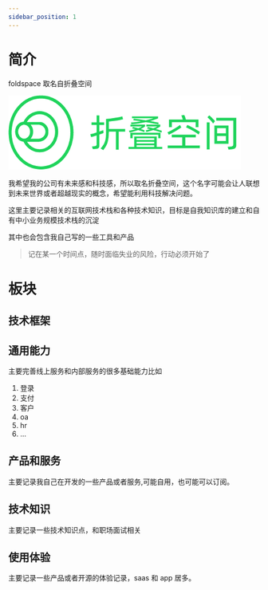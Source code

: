 ```yaml
---
sidebar_position: 1
---
```


# 简介

foldspace 取名自折叠空间

![](attachments/Pasted%20image%2020240414000325.png)

我希望我的公司有未来感和科技感，所以取名折叠空间，这个名字可能会让人联想到未来世界或者超越现实的概念，希望能利用科技解决问题。

这里主要记录相关的互联网技术栈和各种技术知识，目标是自我知识库的建立和自有中小业务规模技术栈的沉淀

其中也会包含我自己写的一些工具和产品

> 记在某一个时间点，随时面临失业的风险，行动必须开始了


# 板块

## 技术框架

## 通用能力

主要完善线上服务和内部服务的很多基础能力比如
1. 登录
2. 支付
3. 客户
4. oa
5. hr
6. ...

## 产品和服务

主要记录我自己在开发的一些产品或者服务,可能自用，也可能可以订阅。

## 技术知识

主要记录一些技术知识点，和职场面试相关

## 使用体验

主要记录一些产品或者开源的体验记录，saas 和 app 居多。

